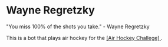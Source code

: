 # Wayne Regretzky

"You miss 100% of the shots you take." - Wayne Regretzky

This is a bot that plays air hockey for the [ [Air Hockey Challege] ](https://air-hockey-challenge.robot-learning.net/).